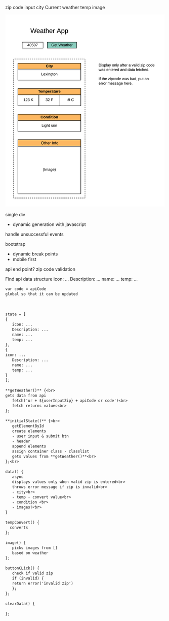 zip code input
city
Current weather
temp
image

![wireframe](pseudocode/weather-app.png)

single div
- dynamic generation with javascript

handle unsuccessful events

bootstrap
- dynamic break points
- mobile first

api end point?
zip code validation

Find api data structure
icon: ...
Description: ...
name: ...
temp: ...

    var code = apiCode
    global so that it can be updated



    state = [
    {
       icon: ...
       Description: ...
       name: ...
       temp: ...
    },
    {
    icon: ...
       Description: ...
       name: ...
       temp: ...
    }
    ];
    
    **getWeather()** {<br>
    gets data from api
       fetch('ur + ${userInputZip} + apiCode or code')<br>
       fetch returns values<br>
    };

    **initialState()** {<br>
       getElementById
       create elements
       - user input & submit btn
       - header
       append elements
       assign container class - classlist
       gets values from **getWeather()**<br>
    };<br>
    
    data() {
       async
       displays values only when valid zip is entered<br>
       throws error message if zip is invalid<br>
       - city<br>
       - temp - convert value<br>
       - condition <br>
       - images?<br>
    }
    
    tempConvert() {
      converts
    };
    
    image() {
       picks images from []
       based on weather
    };
    
    buttonCLick() {
       check if valid zip
       if (invalid) {
       return error('invalid zip')
       };
    };
    
    clearData() {
    
    };
    
